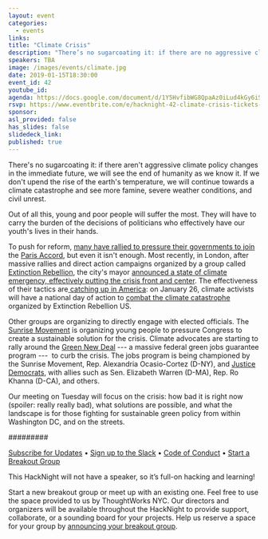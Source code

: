 ```yaml
---
layout: event
categories:
  - events
links:
title: "Climate Crisis"
description: "There’s no sugarcoating it: if there are no aggressive climate policy change in the immediate future, we will see the end of humanity as we know it."
speakers: TBA
image: /images/events/climate.jpg
date: 2019-01-15T18:30:00
event_id: 42
youtube_id:
agenda: https://docs.google.com/document/d/1Y5HvfibWG8QpaAz0iLud4kGy6iS6yof5rYq_Txnzgh0/edit
rsvp: https://www.eventbrite.com/e/hacknight-42-climate-crisis-tickets-54609843512
sponsor:
asl_provided: false
has_slides: false
slidedeck_link:
published: true
---
```

There's no sugarcoating it: if there aren't aggressive climate policy changes in the immediate future, we will see the end of humanity as we know it. If we don't upend the rise of the earth's temperature, we will continue towards a climate catastrophe and see more famine, severe weather conditions, and civil unrest.

Out of all this, young and poor people will suffer the most. They will have to carry the burden of the decisions of politicians who effectively have our youth's lives in their hands.

To push for reform, [many have rallied to pressure their governments to join](https://peoplesclimate.org/) the [Paris Accord](https://unfccc.int/process-and-meetings/the-paris-agreement/the-paris-agreement), but even it isn't enough. Most recently, in London, after massive rallies and direct action campaigns organized by a group called [Extinction Rebellion](https://rebellion.earth/), the city's mayor [announced a state of climate emergency, effectively putting the crisis front and center](https://www.theguardian.com/uk-news/2018/dec/11/london-mayor-sadiq-khan-city-climate-emergency). The effectiveness of their tactics are[ catching up in America](https://theintercept.com/2018/12/15/extinction-rebellion-nyc-climate-activism/): on January 26, climate activists will have a national day of action to [combat the climate catastrophe](https://www.facebook.com/events/755872278100977/) organized by Extinction Rebellion US.

Other groups are organizing to directly engage with elected officials. The [Sunrise Movement](https://www.sunrisemovement.org)  is organizing young people to pressure Congress to create a sustainable solution for the crisis. Climate advocates are starting to rally around the [Green New Deal](https://www.sierraclub.org/trade/what-green-new-deal) --- a massive federal green jobs guarantee program ---  to curb the crisis. The jobs program is being championed by the Sunrise Movement, Rep. Alexandria Ocasio-Cortez (D-NY), and [Justice Democrats](http://www.justicedemocrats.com), with allies such as Sen. Elizabeth Warren (D-MA), Rep. Ro Khanna (D-CA), and others.

Our meeting on Tuesday will focus on the crisis: how bad it is right now (spoiler: really really bad), what solutions are possible, and what the landscape is for those fighting for sustainable green policy from within Washington DC, and on the streets.


#########

[Subscribe for Updates](https://proghacknight.us16.list-manage.com/subscribe?u=597c1a32f8812c62dfc1126f5&id=90e62cddff) • [Sign up to the Slack](https://join.slack.com/t/progressivehacknight/shared_invite/enQtMjY4MTkyMzg4OTYxLWU2MGRiZTMwY2NkZDk2ZmJhZDA3NDc5MjAxOWI1MTM1ZjRkYjJmODFkYTc4ZjQzMTJiNTNhNGJiZTEwZjQ0OWQ) • [Code of Conduct](http://www.progressivehacknight.org/culture/2017/07/01/code-of-conduct.html)  • [Start a Breakout Group](https://github.com/ProgressiveHackNight/project-ideas)

This HackNight will not have a speaker, so it’s full-on hacking and learning!

Start a new breakout group or meet up with an existing one. Feel free to use the space provided to us by ThoughtWorks NYC. Our directors and organizers will be available throughout the HackNight to provide support, collaborate, or a sounding board for your projects. Help us reserve a space for your group by [announcing your breakout group](https://github.com/ProgressiveHackNight/project-ideas).
